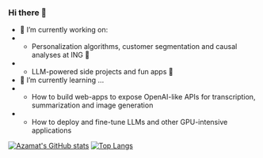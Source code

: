 ### Hi there 👋
- 🔭 I’m currently working on:
- - Personalization algorithms, customer segmentation and causal analyses at ING 🦁 
- - LLM-powered side projects and fun apps 🤖
- 🌱 I’m currently learning ...
- - How to build web-apps to expose OpenAI-like APIs for transcription, summarization and image generation
- - How to deploy and fine-tune LLMs and other GPU-intensive applications

[![Azamat's GitHub stats](https://github-readme-stats.vercel.app/api?username=azamatomu)](https://github.com/anuraghazra/github-readme-stats)
[![Top Langs](https://github-readme-stats.vercel.app/api/top-langs/?username=azamatomu&hide=jupyternotebook)](https://github.com/anuraghazra/github-readme-stats)

<!--
**azamatomu/azamatomu** is a ✨ _special_ ✨ repository because its `README.md` (this file) appears on your GitHub profile.

Here are some ideas to get you started:

- 🔭 I’m currently working on ...
- 🌱 I’m currently learning ...
- 👯 I’m looking to collaborate on ...
- 🤔 I’m looking for help with ...
- 💬 Ask me about ...
- 📫 How to reach me: ...
- 😄 Pronouns: ...
- ⚡ Fun fact: ...
-->

